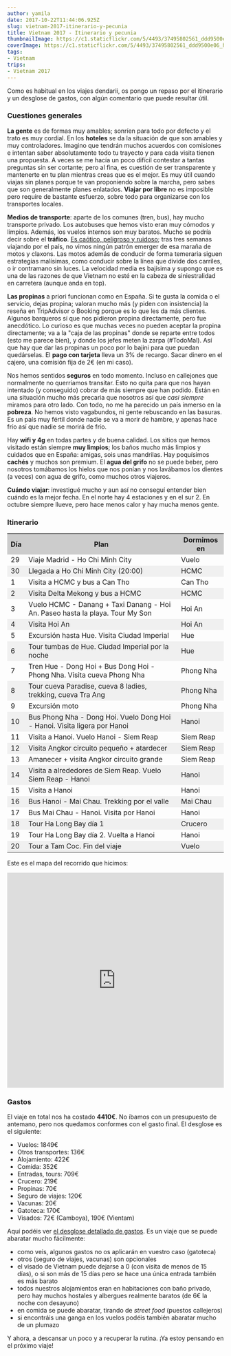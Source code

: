 ```yaml
---
author: yamila
date: 2017-10-22T11:44:06.925Z
slug: vietnam-2017-itinerario-y-pecunia
title: Vietnam 2017 - Itinerario y pecunia
thumbnailImage: https://c1.staticflickr.com/5/4493/37495802561_ddd9500e06_h.jpg
coverImage: https://c1.staticflickr.com/5/4493/37495802561_ddd9500e06_h.jpg
tags:
- Vietnam
trips:
- Vietnam 2017
---
```


Como es habitual en los viajes dendarii, os pongo un repaso por el itinerario y un desglose de gastos, con algún comentario que puede resultar útil.

<!--more-->

<h3>Cuestiones generales</h3>

<strong>La gente</strong> es de formas muy amables; sonríen para todo por defecto y el trato es muy cordial. En los <strong>hoteles</strong> se da la situación de que son amables y muy controladores. Imagino que tendrán muchos acuerdos con comisiones e intentan saber absolutamente todo tu trayecto y para cada visita tienen una propuesta. A veces se me hacía un poco difícil contestar a tantas preguntas sin ser cortante; pero al fina, es cuestión de ser transparente y mantenerte en tu plan mientras creas que es el mejor. Es muy útil cuando viajas sin planes porque te van proponiendo sobre la marcha, pero sabes que son generalmente planes enlatados. <strong>Viajar por libre</strong> no es imposible pero require de bastante esfuerzo, sobre todo para organizarse con los transportes locales.

<strong>Medios de transporte</strong>: aparte de los comunes (tren, bus), hay mucho transporte privado. Los autobuses que hemos visto eran muy cómodos y limpios. Además, los vuelos internos son muy baratos. Mucho se podría decir sobre el <strong>tráfico</strong>. <a href="http://www.saporedicina.com/es/como-sobrevivir-al-loco-trafico-vietnamita-un-monton-de-fotos-y-videos/" target="_new">Es caótico, peligroso y ruidoso</a>; tras tres semanas viajando por el país, no vimos ningún patrón emerger de esa maraña de motos y claxons. Las motos además de conducir de forma temeraria siguen estrategias malísimas, como conducir sobre la línea que divide dos carriles, o ir contramano sin luces. La velocidad media es bajísima y supongo que es una de las razones de que Vietnam no esté en la cabeza de siniestralidad en carretera (aunque anda en top).

<strong>Las propinas</strong> a priori funcionan como en España. Si te gusta la comida o el servicio, dejas propina; valoran mucho más (y piden con insistencia) la reseña en TripAdvisor o Booking porque es lo que les da más clientes. Algunos barqueros sí que nos pidieron propina directamente, pero fue anecdótico. Lo curioso es que muchas veces no pueden aceptar la propina directamente; va a la "caja de las propinas" donde se reparte entre todos (esto me parece bien), y donde los jefes meten la zarpa (#TodoMal). Así que hay que dar las propinas un poco por lo bajini para que puedan quedárselas. El <strong>pago con tarjeta</strong> lleva un 3% de recargo. Sacar dinero en el cajero, una comisión fija de 2€ (en mi caso).

Nos hemos sentidos <strong>seguros</strong> en todo momento. Incluso en callejones que normalmente no querríamos transitar. Esto no quita para que nos hayan intentado (y conseguido) cobrar de más siempre que han podido. Están en una situación mucho más precaria que nosotros así que <em>casi siempre</em> miramos para otro lado. Con todo, no me ha parecido un país inmerso en la <strong>pobreza</strong>. No hemos visto vagabundos, ni gente rebuscando en las basuras. Es un país muy fértil donde nadie se va a morir de hambre, y apenas hace frío así que nadie se morirá de frío.

Hay <strong>wifi y 4g</strong> en todas partes y de buena calidad. Los sitios que hemos visitado están siempre <strong>muy limpios</strong>; los baños mucho más limpios y cuidados que en España: amigas, sois unas mandrilas. Hay poquísimos <strong>cachés</strong> y muchos son premium. El <strong>agua del grifo</strong> no se puede beber, pero nosotros tomábamos los hielos que nos ponían y nos lavábamos los dientes (a veces) con agua de grifo, como muchos otros viajeros.

<strong>Cuándo viajar</strong>: investigué mucho y aun así no conseguí entender bien cuándo es la mejor fecha. En el norte hay 4 estaciones y en el sur 2. En octubre siempre llueve, pero hace menos calor y hay mucha menos gente.

<h3>Itinerario</h3>

<table>
<tr style="background:#ccc"><th>Día</th><th>Plan</th><th>Dormimos en</th></tr>
<tr><td>29</td><td>Viaje Madrid - Ho Chi Minh City</td><td>Vuelo</td></tr>
<tr style="background:#f0f0f0"><td>30</td><td>Llegada a Ho Chi Minh City (20:00)</td><td>HCMC</td></tr>
<tr><td>1</td><td>Visita a HCMC y bus a Can Tho</td><td>Can Tho</td></tr>
<tr style="background:#f0f0f0"><td>2</td><td>Visita Delta Mekong y bus a HCMC</td><td>HCMC</td></tr>
<tr><td>3</td><td>Vuelo HCMC - Danang + Taxi Danang - Hoi An. Paseo hasta la playa. Tour My Son</td><td>Hoi An</td></tr>
<tr style="background:#f0f0f0"><td>4</td><td>Visita Hoi An</td><td>Hoi An</td></tr>
<tr><td>5</td><td>Excursión hasta Hue. Visita Ciudad Imperial</td><td>Hue</td></tr>
<tr style="background:#f0f0f0"><td>6</td><td>Tour tumbas de Hue. Ciudad Imperial por la noche</td><td>Hue</td></tr>
<tr><td>7</td><td>Tren Hue - Dong Hoi + Bus Dong Hoi - Phong Nha. Visita cueva Phong Nha</td><td>Phong Nha</td></tr>
<tr style="background:#f0f0f0"><td>8</td><td>Tour cueva Paradise, cueva 8 ladies, trekking, cueva Tra Ang</td><td>Phong Nha</td></tr>
<tr><td>9</td><td>Excursión moto</td><td>Phong Nha</td></tr>
<tr style="background:#f0f0f0"><td>10</td><td>Bus Phong Nha - Dong Hoi. Vuelo Dong Hoi - Hanoi. Visita ligera por Hanoi</td><td>Hanoi</td></tr>
<tr><td>11</td><td>Visita a Hanoi. Vuelo Hanoi - Siem Reap</td><td>Siem Reap</td></tr>
<tr style="background:#f0f0f0"><td>12</td><td>Visita Angkor circuito pequeño + atardecer</td><td>Siem Reap</td></tr>
<tr><td>13</td><td>Amanecer + visita Angkor circuito grande</td><td>Siem Reap</td></tr>
<tr style="background:#f0f0f0"><td>14</td><td>Visita a alrededores de Siem Reap. Vuelo Siem Reap - Hanoi</td><td>Hanoi</td></tr>
<tr><td>15</td><td>Visita a Hanoi</td><td>Hanoi</td></tr>
<tr style="background:#f0f0f0"><td>16</td><td>Bus Hanoi - Mai Chau. Trekking por el valle</td><td>Mai Chau</td></tr>
<tr><td>17</td><td>Bus Mai Chau - Hanoi. Visita por Hanoi</td><td>Hanoi</td></tr>
<tr style="background:#f0f0f0"><td>18</td><td>Tour Ha Long Bay día 1</td><td>Crucero</td></tr>
<tr><td>19</td><td>Tour Ha Long Bay día 2. Vuelta a Hanoi</td><td>Hanoi</td></tr>
<tr style="background:#f0f0f0"><td>20</td><td>Tour a Tam Coc. Fin del viaje</td><td>Vuelo</td></tr>
</table>


Este es el mapa del recorrido que hicimos:

<iframe src="https://yamila-moreno.github.io/routes/#6/16.278/107.139" width="100%" height="500px" frameborder="0"></iframe>

<h3>Gastos</h3>

El viaje en total nos ha costado <strong>4410€</strong>. No íbamos con un presupuesto de antemano, pero nos quedamos conformes con el gasto final. El desglose es el siguiente:

- Vuelos: 1849€
- Otros transportes: 136€
- Alojamiento: 422€
- Comida: 352€
- Entradas, tours: 709€
- Crucero: 219€
- Propinas: 70€
- Seguro de viajes: 120€
- Vacunas: 20€
- Gatoteca: 170€
- Visados: 72€ (Camboya), 190€ (Vientam)

Aquí podéis ver <a href="https://docs.google.com/spreadsheets/d/1AXPJcHpNjYKPOjBZ4uq3QfGqcpsBvc96_9g0I3cQl7s/edit#gid=1212738828" target="_new">el desglose detallado de gastos</a>. Es un viaje que se puede abaratar mucho fácilmente:

- como veis, algunos gastos no os aplicarán en vuestro caso (gatoteca)
- otros (seguro de viajes, vacunas) son opcionales
- el visado de Vietnam puede dejarse a 0 (con visita de menos de 15 días), o si son más de 15 días pero se hace una única entrada también es más barato
- todos nuestros alojamientos eran en habitaciones con baño privado, pero hay muchos hostales y albergues realmente baratos (de 6€ la noche con desayuno)
- en comida se puede abaratar, tirando de <em>street food</em> (puestos callejeros)
- si encontráis una ganga en los vuelos podéis también abaratar mucho de un plumazo

Y ahora, a descansar un poco y a recuperar la rutina. ¡Ya estoy pensando en el próximo viaje!
